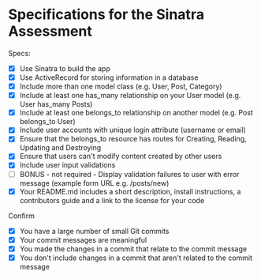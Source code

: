 # Specifications for the Sinatra Assessment
Specs:
- [x] Use Sinatra to build the app
- [x] Use ActiveRecord for storing information in a database
- [x] Include more than one model class (e.g. User, Post, Category)
- [x] Include at least one has_many relationship on your User model (e.g. User has_many Posts)
- [x] Include at least one belongs_to relationship on another model (e.g. Post belongs_to User)
- [x] Include user accounts with unique login attribute (username or email)
 - [x] Ensure that the belongs_to resource has routes for Creating, Reading, Updating and Destroying
 - [x] Ensure that users can't modify content created by other users
 - [x] Include user input validations
 - [ ] BONUS - not required - Display validation failures to user with error message (example form URL e.g. /posts/new)
 - [x] Your README.md includes a short description, install instructions, a contributors guide and a link to the license for your code

 Confirm
- [x] You have a large number of small Git commits
- [x] Your commit messages are meaningful
- [x] You made the changes in a commit that relate to the commit message
- [x] You don't include changes in a commit that aren't related to the commit message
